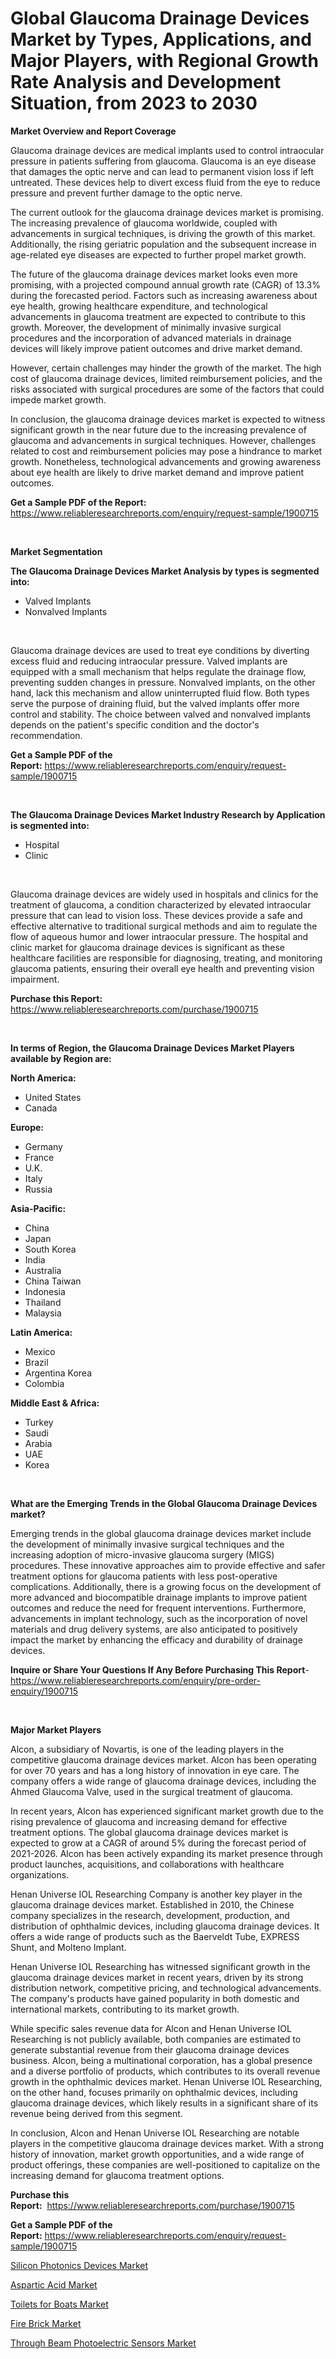 <p><h1>Global Glaucoma Drainage Devices Market by Types, Applications, and Major Players, with Regional Growth Rate Analysis and Development Situation, from 2023 to 2030</h1></p><p><strong>Market Overview and Report Coverage</strong></p>
<p><p>Glaucoma drainage devices are medical implants used to control intraocular pressure in patients suffering from glaucoma. Glaucoma is an eye disease that damages the optic nerve and can lead to permanent vision loss if left untreated. These devices help to divert excess fluid from the eye to reduce pressure and prevent further damage to the optic nerve.</p><p>The current outlook for the glaucoma drainage devices market is promising. The increasing prevalence of glaucoma worldwide, coupled with advancements in surgical techniques, is driving the growth of this market. Additionally, the rising geriatric population and the subsequent increase in age-related eye diseases are expected to further propel market growth.</p><p>The future of the glaucoma drainage devices market looks even more promising, with a projected compound annual growth rate (CAGR) of 13.3% during the forecasted period. Factors such as increasing awareness about eye health, growing healthcare expenditure, and technological advancements in glaucoma treatment are expected to contribute to this growth. Moreover, the development of minimally invasive surgical procedures and the incorporation of advanced materials in drainage devices will likely improve patient outcomes and drive market demand.</p><p>However, certain challenges may hinder the growth of the market. The high cost of glaucoma drainage devices, limited reimbursement policies, and the risks associated with surgical procedures are some of the factors that could impede market growth.</p><p>In conclusion, the glaucoma drainage devices market is expected to witness significant growth in the near future due to the increasing prevalence of glaucoma and advancements in surgical techniques. However, challenges related to cost and reimbursement policies may pose a hindrance to market growth. Nonetheless, technological advancements and growing awareness about eye health are likely to drive market demand and improve patient outcomes.</p></p>
<p><strong>Get a Sample PDF of the Report:</strong> <a href="https://www.reliableresearchreports.com/enquiry/request-sample/1900715">https://www.reliableresearchreports.com/enquiry/request-sample/1900715</a></p>
<p>&nbsp;</p>
<p><strong>Market Segmentation</strong></p>
<p><strong>The Glaucoma Drainage Devices Market Analysis by types is segmented into:</strong></p>
<p><ul><li>Valved Implants</li><li>Nonvalved Implants</li></ul></p>
<p>&nbsp;</p>
<p><p>Glaucoma drainage devices are used to treat eye conditions by diverting excess fluid and reducing intraocular pressure. Valved implants are equipped with a small mechanism that helps regulate the drainage flow, preventing sudden changes in pressure. Nonvalved implants, on the other hand, lack this mechanism and allow uninterrupted fluid flow. Both types serve the purpose of draining fluid, but the valved implants offer more control and stability. The choice between valved and nonvalved implants depends on the patient's specific condition and the doctor's recommendation.</p></p>
<p><strong>Get a Sample PDF of the Report:</strong>&nbsp;<a href="https://www.reliableresearchreports.com/enquiry/request-sample/1900715">https://www.reliableresearchreports.com/enquiry/request-sample/1900715</a></p>
<p>&nbsp;</p>
<p><strong>The Glaucoma Drainage Devices Market Industry Research by Application is segmented into:</strong></p>
<p><ul><li>Hospital</li><li>Clinic</li></ul></p>
<p>&nbsp;</p>
<p><p>Glaucoma drainage devices are widely used in hospitals and clinics for the treatment of glaucoma, a condition characterized by elevated intraocular pressure that can lead to vision loss. These devices provide a safe and effective alternative to traditional surgical methods and aim to regulate the flow of aqueous humor and lower intraocular pressure. The hospital and clinic market for glaucoma drainage devices is significant as these healthcare facilities are responsible for diagnosing, treating, and monitoring glaucoma patients, ensuring their overall eye health and preventing vision impairment.</p></p>
<p><strong>Purchase this Report:</strong>&nbsp; <a href="https://www.reliableresearchreports.com/purchase/1900715">https://www.reliableresearchreports.com/purchase/1900715</a></p>
<p>&nbsp;</p>
<p><strong>In terms of Region, the Glaucoma Drainage Devices Market Players available by Region are:</strong></p>
<p>
    <p> <strong> North America: </strong>
        <ul>
            <li>United States</li>
            <li>Canada</li>
        </ul>
        </p> 
    <p> <strong> Europe: </strong>
        <ul>
            <li>Germany</li>
            <li>France</li>
            <li>U.K.</li>
            <li>Italy</li>
            <li>Russia</li>
        </ul>
        </p> 
    <p> <strong> Asia-Pacific: </strong>
        <ul>
            <li>China</li>
            <li>Japan</li>
            <li>South Korea</li>
            <li>India</li>
            <li>Australia</li>
            <li>China Taiwan</li>
            <li>Indonesia</li>
            <li>Thailand</li>
            <li>Malaysia</li>
        </ul>
        </p> 
    <p> <strong> Latin America: </strong>
        <ul>
            <li>Mexico</li>
            <li>Brazil</li>
            <li>Argentina Korea</li>
            <li>Colombia</li>
        </ul>
        </p> 
    <p> <strong> Middle East & Africa: </strong>
        <ul>
            <li>Turkey</li>
            <li>Saudi</li>
            <li>Arabia</li>
            <li>UAE</li>
            <li>Korea</li>
        </ul>
    </p>
    </p>
<p>&nbsp;</p>
<p><strong>What are the Emerging Trends in the Global Glaucoma Drainage Devices market?</strong></p>
<p><p>Emerging trends in the global glaucoma drainage devices market include the development of minimally invasive surgical techniques and the increasing adoption of micro-invasive glaucoma surgery (MIGS) procedures. These innovative approaches aim to provide effective and safer treatment options for glaucoma patients with less post-operative complications. Additionally, there is a growing focus on the development of more advanced and biocompatible drainage implants to improve patient outcomes and reduce the need for frequent interventions. Furthermore, advancements in implant technology, such as the incorporation of novel materials and drug delivery systems, are also anticipated to positively impact the market by enhancing the efficacy and durability of drainage devices.</p></p>
<p><strong>Inquire or Share Your Questions If Any Before Purchasing This Report</strong>- <a href="https://www.reliableresearchreports.com/enquiry/pre-order-enquiry/1900715">https://www.reliableresearchreports.com/enquiry/pre-order-enquiry/1900715</a></p>
<p>&nbsp;</p>
<p><strong>Major Market Players</strong></p>
<p><p>Alcon, a subsidiary of Novartis, is one of the leading players in the competitive glaucoma drainage devices market. Alcon has been operating for over 70 years and has a long history of innovation in eye care. The company offers a wide range of glaucoma drainage devices, including the Ahmed Glaucoma Valve, used in the surgical treatment of glaucoma.</p><p>In recent years, Alcon has experienced significant market growth due to the rising prevalence of glaucoma and increasing demand for effective treatment options. The global glaucoma drainage devices market is expected to grow at a CAGR of around 5% during the forecast period of 2021-2026. Alcon has been actively expanding its market presence through product launches, acquisitions, and collaborations with healthcare organizations.</p><p>Henan Universe IOL Researching Company is another key player in the glaucoma drainage devices market. Established in 2010, the Chinese company specializes in the research, development, production, and distribution of ophthalmic devices, including glaucoma drainage devices. It offers a wide range of products such as the Baerveldt Tube, EXPRESS Shunt, and Molteno Implant.</p><p>Henan Universe IOL Researching has witnessed significant growth in the glaucoma drainage devices market in recent years, driven by its strong distribution network, competitive pricing, and technological advancements. The company's products have gained popularity in both domestic and international markets, contributing to its market growth.</p><p>While specific sales revenue data for Alcon and Henan Universe IOL Researching is not publicly available, both companies are estimated to generate substantial revenue from their glaucoma drainage devices business. Alcon, being a multinational corporation, has a global presence and a diverse portfolio of products, which contributes to its overall revenue growth in the ophthalmic devices market. Henan Universe IOL Researching, on the other hand, focuses primarily on ophthalmic devices, including glaucoma drainage devices, which likely results in a significant share of its revenue being derived from this segment.</p><p>In conclusion, Alcon and Henan Universe IOL Researching are notable players in the competitive glaucoma drainage devices market. With a strong history of innovation, market growth opportunities, and a wide range of product offerings, these companies are well-positioned to capitalize on the increasing demand for glaucoma treatment options.</p></p>
<p><strong>Purchase this Report:</strong>&nbsp;&nbsp;<a href="https://www.reliableresearchreports.com/purchase/1900715">https://www.reliableresearchreports.com/purchase/1900715</a></p>
<p></p>
<p><strong>Get a Sample PDF of the Report:</strong>&nbsp;<a href="https://www.reliableresearchreports.com/enquiry/request-sample/1900715">https://www.reliableresearchreports.com/enquiry/request-sample/1900715</a></p>
<p><p><a href="https://medium.com/@caligoldner/silicon-photonics-devices-market-furnishes-information-on-market-share-market-trends-and-market-b8e23d180582">Silicon Photonics Devices Market</a></p><p><a href="https://github.com/WillieWoodard/Market-Research-Report-List-2/blob/main/aspartic-acid-market.md">Aspartic Acid Market</a></p><p><a href="https://medium.com/@markuspagac/toilets-for-boats-market-exploring-market-share-market-trends-and-future-growth-4fb2964929b4">Toilets for Boats Market</a></p><p><a href="https://github.com/BryceTownsendr/Market-Research-Report-List-2/blob/main/fire-brick-market.md">Fire Brick Market</a></p><p><a href="https://medium.com/@austynlemke1988/through-beam-photoelectric-sensors-market-insight-market-trends-growth-forecasted-from-2023-to-14a6674e0663">Through Beam Photoelectric Sensors Market</a></p></p>
